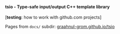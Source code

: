 #### tsio - Type-safe input/output C++ template library

[**testing**: how to work with github.com projects]

Pages from `docs/` subdir:
[graahnul-grom.github.io/tsio](https://graahnul-grom.github.io/tsio/)


